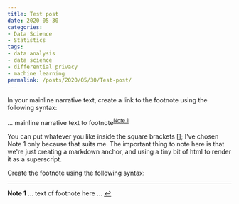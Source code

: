 ```yaml
---
title: Test post
date: 2020-05-30
categories:
- Data Science
- Statistics
tags:
- data analysis
- data science
- differential privacy
- machine learning
permalink: /posts/2020/05/30/Test-post/
---
```


In your mainline narrative text, create a link to the footnote using the following syntax:

... mainline narrative text to footnote<sup id="a1">[Note 1](#f1)</sup> 

You can put whatever you like inside the square brackets []; I've chosen Note 1 only because that suits me. The important thing to note here is that we're just creating a markdown anchor, and using a tiny bit of html to render it as a superscript.

Create the footnote using the following syntax:

----

<b id="f1">Note 1</b> ... text of footnote here ... [↩](#a1)
